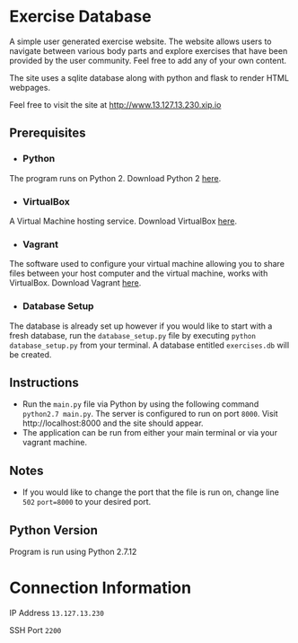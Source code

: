 # Exercise Database
A simple user generated exercise website. The website allows users to navigate between various body parts and explore exercises that have been provided by the user community. Feel free to add any of your own content.

The site uses a sqlite database along with python and flask to render HTML webpages.

Feel free to visit the site at http://www.13.127.13.230.xip.io


## Prerequisites

* ### Python
The program runs on Python 2.
Download Python 2 [here](https://www.python.org/downloads/).

* ### VirtualBox
A Virtual Machine hosting service. Download VirtualBox [here](https://www.virtualbox.org/wiki/Download_Old_Builds_5_1).

* ### Vagrant
The software used to configure your virtual machine allowing you to share files between your host computer and the virtual machine, works with VirtualBox. Download Vagrant [here](https://www.vagrantup.com/downloads.html).

* ### Database Setup
The database is already set up however if you would like to start with a fresh database, run the ```database_setup.py``` file by executing ```python database_setup.py``` from your terminal. A database entitled ```exercises.db``` will be created.

## Instructions
* Run the ```main.py``` file via Python by using the following command ```python2.7 main.py```. The server is configured to run on port ```8000```. Visit http://localhost:8000 and the site should appear.
* The application can be run from either your main terminal or via your vagrant machine.

## Notes
* If you would like to change the port that the file is run on, change line ```502``` ```port=8000``` to your desired port.

## Python Version

Program is run using Python 2.7.12

# Connection Information

IP Address ```13.127.13.230```

SSH Port ```2200```

